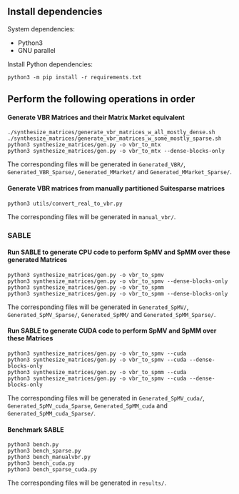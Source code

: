 ## Install dependencies

System dependencies:
- Python3
- GNU parallel

Install Python dependencies:
```
python3 -m pip install -r requirements.txt
```

## Perform the following operations in order

#### Generate VBR Matrices and their Matrix Market equivalent

```
./synthesize_matrices/generate_vbr_matrices_w_all_mostly_dense.sh
./synthesize_matrices/generate_vbr_matrices_w_some_mostly_sparse.sh
python3 synthesize_matrices/gen.py -o vbr_to_mtx
python3 synthesize_matrices/gen.py -o vbr_to_mtx --dense-blocks-only
```

The corresponding files will be generated in `Generated_VBR/`, `Generated_VBR_Sparse/`, `Generated_MMarket/` and `Generated_MMarket_Sparse/`.

#### Generate VBR matrices from manually partitioned Suitesparse matrices

```
python3 utils/convert_real_to_vbr.py
```

The corresponding files will be generated in `manual_vbr/`.

### SABLE

#### Run SABLE to generate CPU code to perform SpMV and SpMM over these generated Matrices

```
python3 synthesize_matrices/gen.py -o vbr_to_spmv
python3 synthesize_matrices/gen.py -o vbr_to_spmv --dense-blocks-only
python3 synthesize_matrices/gen.py -o vbr_to_spmm
python3 synthesize_matrices/gen.py -o vbr_to_spmm --dense-blocks-only
```

The corresponding files will be generated in `Generated_SpMV/`, `Generated_SpMV_Sparse/`, `Generated_SpMM/` and `Generated_SpMM_Sparse/`.

#### Run SABLE to generate CUDA code to perform SpMV and SpMM over these Matrices

```
python3 synthesize_matrices/gen.py -o vbr_to_spmv --cuda
python3 synthesize_matrices/gen.py -o vbr_to_spmv --cuda --dense-blocks-only
python3 synthesize_matrices/gen.py -o vbr_to_spmm --cuda
python3 synthesize_matrices/gen.py -o vbr_to_spmv --cuda --dense-blocks-only
```

The corresponding files will be generated in `Generated_SpMV_cuda/`, `Generated_SpMV_cuda_Sparse`, `Generated_SpMM_cuda` and `Generated_SpMM_cuda_Sparse/`.

#### Benchmark SABLE

```
python3 bench.py
python3 bench_sparse.py
python3 bench_manualvbr.py
python3 bench_cuda.py
python3 bench_sparse_cuda.py
```

The corresponding files will be generated in `results/`.
